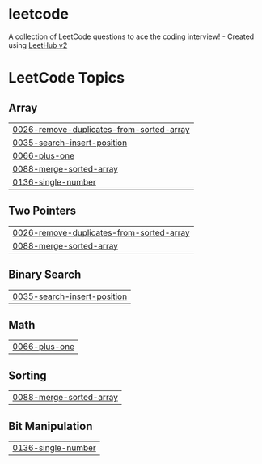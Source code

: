 # leetcode
A collection of LeetCode questions to ace the coding interview! - Created using [LeetHub v2](https://github.com/arunbhardwaj/LeetHub-2.0)

<!---LeetCode Topics Start-->
# LeetCode Topics
## Array
|  |
| ------- |
| [0026-remove-duplicates-from-sorted-array](https://github.com/brani5323/leetcode/tree/master/0026-remove-duplicates-from-sorted-array) |
| [0035-search-insert-position](https://github.com/brani5323/leetcode/tree/master/0035-search-insert-position) |
| [0066-plus-one](https://github.com/brani5323/leetcode/tree/master/0066-plus-one) |
| [0088-merge-sorted-array](https://github.com/brani5323/leetcode/tree/master/0088-merge-sorted-array) |
| [0136-single-number](https://github.com/brani5323/leetcode/tree/master/0136-single-number) |
## Two Pointers
|  |
| ------- |
| [0026-remove-duplicates-from-sorted-array](https://github.com/brani5323/leetcode/tree/master/0026-remove-duplicates-from-sorted-array) |
| [0088-merge-sorted-array](https://github.com/brani5323/leetcode/tree/master/0088-merge-sorted-array) |
## Binary Search
|  |
| ------- |
| [0035-search-insert-position](https://github.com/brani5323/leetcode/tree/master/0035-search-insert-position) |
## Math
|  |
| ------- |
| [0066-plus-one](https://github.com/brani5323/leetcode/tree/master/0066-plus-one) |
## Sorting
|  |
| ------- |
| [0088-merge-sorted-array](https://github.com/brani5323/leetcode/tree/master/0088-merge-sorted-array) |
## Bit Manipulation
|  |
| ------- |
| [0136-single-number](https://github.com/brani5323/leetcode/tree/master/0136-single-number) |
<!---LeetCode Topics End-->